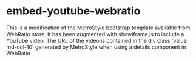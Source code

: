embed-youtube-webratio
======================

This is a modification of the MetroStyle bootstrap template available from WebRatio store. It has been augmented with showiframe.js to include a YouTube video. The URL of the video is contained in the div class 'value md-col-10' generated by MetroStyle when using a details component in WebRatio
